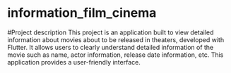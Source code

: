 # information_film_cinema
#Project description This project is an application built to view detailed information about movies about to be released in theaters, developed with Flutter. It allows users to clearly understand detailed information of the movie such as name, actor information, release date information, etc. This application provides a user-friendly interface.
